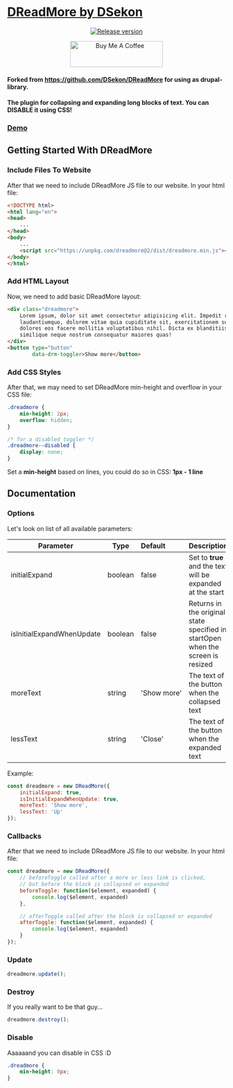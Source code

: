 # [DReadMore by DSekon](https://dreadmore.dsekon.com "DReadMore by DSekon")
<p align="center">
  <a href="https://github.com/DSekon/DReadMore/releases">
    <img src="https://badgen.net/github/release/DSekon/DReadMore" alt="Release version"/>
  </a>
</p>
<p align="center">
	<a href="https://www.buymeacoffee.com/DSekon" target="_blank"><img src="https://cdn.buymeacoffee.com/buttons/v2/default-blue.png" alt="Buy Me A Coffee" style="height: 60px !important;width: 214px !important;" ></a>
</p>

#### Forked from https://github.com/DSekon/DReadMore for using as drupal-library.
#### The plugin for collapsing and expanding long blocks of text. You can DISABLE it using CSS!
### [Demo](https://dreadmore.dsekon.com "Demo")
## Getting Started With DReadMore
### Include Files To Website

After that we need to include DReadMore JS file to our website. In your html file:
```html
<!DOCTYPE html>
<html lang="en">
<head>
    ...
</head>
<body>
    ...
    <script src="https://unpkg.com/dreadmore@2/dist/dreadmore.min.js"></script>
</body>
</html>
```
### Add HTML Layout
Now, we need to add basic DReadMore layout:
```html
<div class="dreadmore">
    Lorem ipsum, dolor sit amet consectetur adipisicing elit. Impedit recusandae quas eaque
    laudantiumquo, dolorem vitae quia cupiditate sit, exercitationem suscipit molestiae iste
    dolores eos facere mollitia voluptatibus nihil. Dicta ex blanditiis officiis beatae
    similique neque nostrum consequatur maiores quas!
</div>
<button type="button"
        data-drm-toggler>Show more</button>
```

### Add CSS Styles
After that, we may need to set DReadMore min-height and overflow in your CSS file:
```css
.dreadmore {
    min-height: 2px;
    overflow: hidden;
}

/* for a disabled toggler */
.dreadmore--disabled {
    display: none;
}
```
Set a **min-height** based on lines, you could do so in CSS: **1px - 1 line**
## Documentation
### Options
Let's look on list of all available parameters:

| Parameter | Type | Default | Description |
| ------------- | ------------- | :------------- | ------------- |
| initialExpand | boolean | false | Set to <b>true</b> and the text will be expanded at the start |
| isInitialExpandWhenUpdate | boolean | false | Returns in the original state specified in startOpen when the screen is resized |
| moreText | string | 'Show&nbsp;more' | The text of the button when the collapsed text |
| lessText | string | 'Close' | The text of the button when the expanded text |

Example:

```javascript
const dreadmore = new DReadMore({
    initialExpand: true,
    isInitialExpandWhenUpdate: true,
    moreText: 'Show more',
    lessText: 'Up'
});
```

### Callbacks
After that we need to include DReadMore JS file to our website. In your html file:

```javascript
const dreadmore = new DReadMore({
    // beforeToggle called after a more or less link is clicked, 
    // but before the block is collapsed or expanded
    beforeToggle: function($element, expanded) {
        console.log($element, expanded)
    },

    // afterToggle called after the block is collapsed or expanded
    afterToggle: function($element, expanded) {
        console.log($element, expanded)
    }
});
```

### Update
```javascript
dreadmore.update();
```

### Destroy
If you really want to be that guy...
```javascript
dreadmore.destroy();
```

### Disable
Aaaaaand you can disable in CSS :D
```css
.dreadmore {
    min-height: 0px;
}
```
